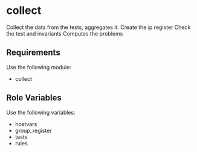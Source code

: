 collect
=========

Collect the data from the tests, aggregates it.
Create the ip register
Check the test and invariants
Computes the problems

Requirements
------------

Use the following module:
- collect

Role Variables
--------------

Use the following variables:
- hostvars
- group_register
- tests
- rules
